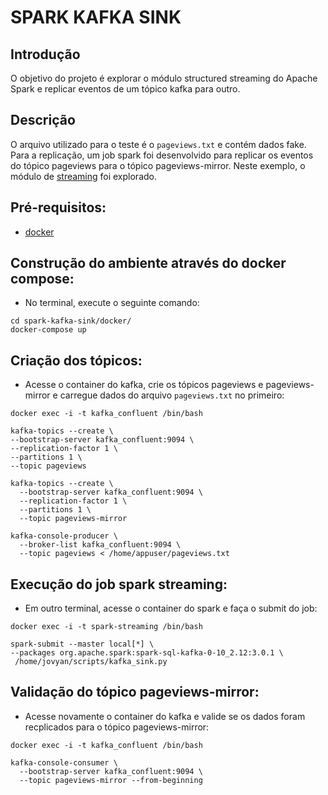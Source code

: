 # SPARK KAFKA SINK

## Introdução
O objetivo do projeto é explorar o módulo structured streaming do Apache Spark e replicar eventos de um tópico kafka para outro.

##  Descrição
O arquivo utilizado para o teste é o `pageviews.txt` e contém dados fake.
Para a replicação, um job spark foi desenvolvido para replicar os eventos do tópico pageviews para o tópico pageviews-mirror. Neste exemplo, o módulo de [streaming](https://spark.apache.org/docs/latest/structured-streaming-programming-guide.html#output-sinks) foi explorado.

## Pré-requisitos:
* [docker](https://www.docker.com/products/docker-desktop)

## Construção do ambiente através do docker compose:
   - No terminal, execute o seguinte comando:
```
cd spark-kafka-sink/docker/
docker-compose up
```   

## Criação dos tópicos:
   - Acesse o container do kafka, crie os tópicos pageviews e pageviews-mirror e carregue dados do arquivo `pageviews.txt` no primeiro:
```
docker exec -i -t kafka_confluent /bin/bash

kafka-topics --create \
--bootstrap-server kafka_confluent:9094 \
--replication-factor 1 \
--partitions 1 \
--topic pageviews

kafka-topics --create \
  --bootstrap-server kafka_confluent:9094 \
  --replication-factor 1 \
  --partitions 1 \
  --topic pageviews-mirror

kafka-console-producer \
  --broker-list kafka_confluent:9094 \
  --topic pageviews < /home/appuser/pageviews.txt  
```

## Execução do job spark streaming:
   - Em outro terminal, acesse o container do spark e faça o submit do job:
```
docker exec -i -t spark-streaming /bin/bash

spark-submit --master local[*] \
--packages org.apache.spark:spark-sql-kafka-0-10_2.12:3.0.1 \
 /home/jovyan/scripts/kafka_sink.py
```

## Validação do tópico pageviews-mirror:
   - Acesse novamente o container do kafka e valide se os dados foram recplicados para o tópico pageviews-mirror:
```
docker exec -i -t kafka_confluent /bin/bash

kafka-console-consumer \
  --bootstrap-server kafka_confluent:9094 \
  --topic pageviews-mirror --from-beginning
```